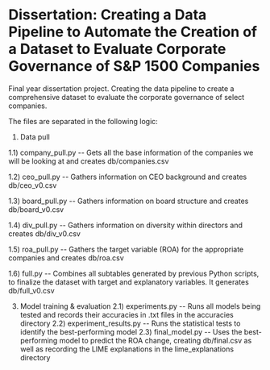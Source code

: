 # Dissertation: Creating a Data Pipeline to Automate the Creation of a Dataset to Evaluate Corporate Governance of S\&P 1500 Companies
Final year dissertation project. Creating the data pipeline to create a comprehensive dataset to evaluate the corporate governance of select companies.

The files are separated in the following logic:
1) Data pull
   
 1.1) company_pull.py -- Gets all the base information of the companies we will be looking at and creates db/companies.csv
 
 1.2) ceo_pull.py     -- Gathers information on CEO background and creates db/ceo_v0.csv
 
 1.3) board_pull.py   -- Gathers information on board structure and creates db/board_v0.csv
 
 1.4) div_pull.py     -- Gathers information on diversity within directors and creates db/div_v0.csv
 
 1.5) roa_pull.py     -- Gathers the target variable (ROA) for the appropriate companies and creates db/roa.csv
 
 1.6) full.py         -- Combines all subtables generated by previous Python scripts, to finalize the dataset with target and explanatory variables. It generates db/full_v0.csv
   
3) Model training & evaluation
 2.1) experiments.py         -- Runs all models being tested and records their accuracies in .txt files in the accuracies directory
 2.2) experiment_results.py  -- Runs the statistical tests to identify the best-performing model
 2.3) final_model.py         -- Uses the best-performing model to predict the ROA change, creating db/final.csv as well as recording the LIME explanations in the lime_explanations directory

